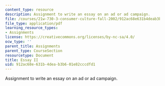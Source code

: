 ```yaml
---
content_type: resource
description: Assignment to write an essay on an ad or ad campaign.
file: /courses/21w-730-3-consumer-culture-fall-2002/912ac68e631b4deab3b601e82cccdfd1_essayii_assign.pdf
file_type: application/pdf
learning_resource_types:
- Assignments
license: https://creativecommons.org/licenses/by-nc-sa/4.0/
ocw_type: ''
parent_title: Assignments
parent_type: CourseSection
resourcetype: Document
title: Essay II
uid: 912ac68e-631b-4dea-b3b6-01e82cccdfd1
---
```

Assignment to write an essay on an ad or ad campaign.